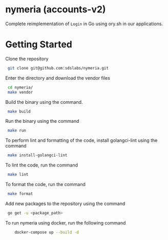 # nymeria (accounts-v2)

Complete reimplementation of `Login` in Go using ory.sh in our applications.

# Getting Started

Clone the repository

```sh
 git clone git@github.com:sdslabs/nymeria.git
```

Enter the directory and download the vendor files

```sh
 cd nymeria/
 make vendor
```

Build the binary using the command.

```sh
 make build
```

Run the binary using the command

```sh
 make run
```

To perform lint and formatting of the code, install golangci-lint using the command

```sh
 make install-golangci-lint
```

To lint the code, run the command

```sh
 make lint
```

To format the code, run the command

```sh
 make format
```

Add new packages to the repository using the command

```sh
 go get -u <package_path>
```

To run nymeria using docker, run the following command

```sh
    docker-compose up --build -d
```